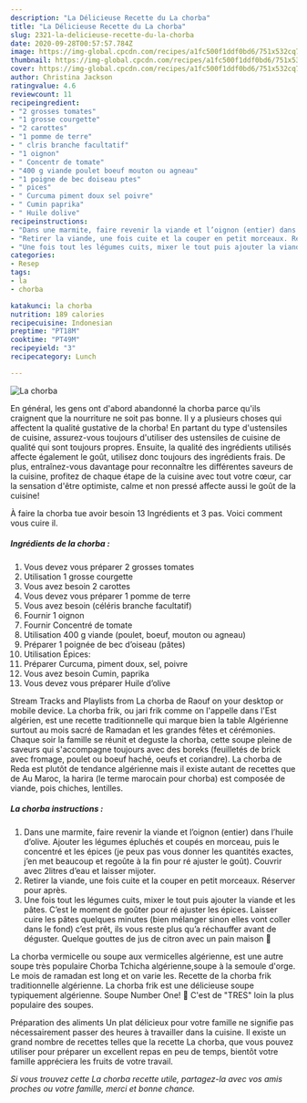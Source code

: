 ```yaml
---
description: "La Délicieuse Recette du La chorba"
title: "La Délicieuse Recette du La chorba"
slug: 2321-la-delicieuse-recette-du-la-chorba
date: 2020-09-28T00:57:57.784Z
image: https://img-global.cpcdn.com/recipes/a1fc500f1ddf0bd6/751x532cq70/la-chorba-photo-principale-de-la-recette.jpg
thumbnail: https://img-global.cpcdn.com/recipes/a1fc500f1ddf0bd6/751x532cq70/la-chorba-photo-principale-de-la-recette.jpg
cover: https://img-global.cpcdn.com/recipes/a1fc500f1ddf0bd6/751x532cq70/la-chorba-photo-principale-de-la-recette.jpg
author: Christina Jackson
ratingvalue: 4.6
reviewcount: 11
recipeingredient:
- "2 grosses tomates"
- "1 grosse courgette"
- "2 carottes"
- "1 pomme de terre"
- " clris branche facultatif"
- "1 oignon"
- " Concentr de tomate"
- "400 g viande poulet boeuf mouton ou agneau"
- "1 poigne de bec doiseau ptes"
- " pices"
- " Curcuma piment doux sel poivre"
- " Cumin paprika"
- " Huile dolive"
recipeinstructions:
- "Dans une marmite, faire revenir la viande et l’oignon (entier) dans l’huile d’olive. Ajouter les légumes épluchés et coupés en morceau, puis le concentré et les épices (je peux pas vous donner les quantités exactes, j’en met beaucoup et regoûte à la fin pour ré ajuster le goût). Couvrir avec 2litres d’eau et laisser mijoter."
- "Retirer la viande, une fois cuite et la couper en petit morceaux. Réserver pour après."
- "Une fois tout les légumes cuits, mixer le tout puis ajouter la viande et les pâtes. C’est le moment de goûter pour ré ajuster les épices. Laisser cuire les pâtes quelques minutes (bien mélanger sinon elles vont coller dans le fond) c’est prêt, ils vous reste plus qu’a réchauffer avant de déguster. Quelque gouttes de jus de citron avec un pain maison 🤤"
categories:
- Resep
tags:
- la
- chorba

katakunci: la chorba 
nutrition: 189 calories
recipecuisine: Indonesian
preptime: "PT18M"
cooktime: "PT49M"
recipeyield: "3"
recipecategory: Lunch

---
```



![La chorba](https://img-global.cpcdn.com/recipes/a1fc500f1ddf0bd6/751x532cq70/la-chorba-photo-principale-de-la-recette.jpg)

En général, les gens ont d'abord abandonné la chorba parce qu'ils craignent que la nourriture ne soit pas bonne. Il y a plusieurs choses qui affectent la qualité gustative de la chorba! En partant du type d'ustensiles de cuisine, assurez-vous toujours d'utiliser des ustensiles de cuisine de qualité qui sont toujours propres. Ensuite, la qualité des ingrédients utilisés affecte également le goût, utilisez donc toujours des ingrédients frais. De plus, entraînez-vous davantage pour reconnaître les différentes saveurs de la cuisine, profitez de chaque étape de la cuisine avec tout votre cœur, car la sensation d'être optimiste, calme et non pressé affecte aussi le goût de la cuisine!

<!--inarticleads1-->

À faire la chorba tue avoir besoin 13 Ingrédients et 3 pas. Voici comment vous cuire il.

##### Ingrédients de la chorba :

1. Vous devez vous préparer 2 grosses tomates
1. Utilisation 1 grosse courgette
1. Vous avez besoin 2 carottes
1. Vous devez vous préparer 1 pomme de terre
1. Vous avez besoin  (céléris branche facultatif)
1. Fournir 1 oignon
1. Fournir  Concentré de tomate
1. Utilisation 400 g viande (poulet, boeuf, mouton ou agneau)
1. Préparer 1 poignée de bec d’oiseau (pâtes)
1. Utilisation  Épices:
1. Préparer  Curcuma, piment doux, sel, poivre
1. Vous avez besoin  Cumin, paprika
1. Vous devez vous préparer  Huile d’olive


Stream Tracks and Playlists from La chorba de Raouf on your desktop or mobile device. La chorba frik, ou jari frik comme on l&#39;appelle dans l&#39;Est algérien, est une recette traditionnelle qui marque bien la table Algérienne surtout au mois sacré de Ramadan et les grandes fêtes et cérémonies. Chaque soir la famille se réunit et deguste la chorba, cette soupe pleine de saveurs qui s&#39;accompagne toujours avec des boreks (feuilletés de brick avec fromage, poulet ou boeuf haché, oeufs et coriandre). La chorba de Reda est plutôt de tendance algérienne mais il existe autant de recettes que de Au Maroc, la harira (le terme marocain pour chorba) est composée de viande, pois chiches, lentilles. 

<!--inarticleads2-->

##### La chorba instructions :

1. Dans une marmite, faire revenir la viande et l’oignon (entier) dans l’huile d’olive. Ajouter les légumes épluchés et coupés en morceau, puis le concentré et les épices (je peux pas vous donner les quantités exactes, j’en met beaucoup et regoûte à la fin pour ré ajuster le goût). Couvrir avec 2litres d’eau et laisser mijoter.
1. Retirer la viande, une fois cuite et la couper en petit morceaux. Réserver pour après.
1. Une fois tout les légumes cuits, mixer le tout puis ajouter la viande et les pâtes. C’est le moment de goûter pour ré ajuster les épices. Laisser cuire les pâtes quelques minutes (bien mélanger sinon elles vont coller dans le fond) c’est prêt, ils vous reste plus qu’a réchauffer avant de déguster. Quelque gouttes de jus de citron avec un pain maison 🤤


La chorba vermicelle ou soupe aux vermicelles algérienne, est une autre soupe très populaire Chorba Tchicha algérienne,soupe à la semoule d&#39;orge. Le mois de ramadan est long et on varie les. Recette de la chorba frik traditionnelle algérienne. La chorba frik est une délicieuse soupe typiquement algérienne. Soupe Number One! 🙂 C&#39;est de &#34;TRES&#34; loin la plus populaire des soupes. 

<!--inarticleads1-->

<p>
Préparation des aliments Un plat délicieux pour votre famille ne signifie pas nécessairement passer des heures à travailler dans la cuisine. Il existe un grand nombre de recettes telles que la recette La chorba, que vous pouvez utiliser pour préparer un excellent repas en peu de temps, bientôt votre famille appréciera les fruits de votre travail.
</p>

<p>
<i>Si vous trouvez cette La chorba recette utile, partagez-la avec vos amis proches ou votre famille, merci et bonne chance.</i>
</p>
